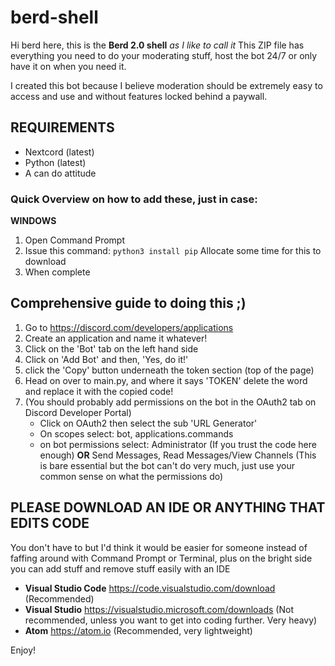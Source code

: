 # berd-shell

Hi berd here, this is the **Berd 2.0 shell** *as I like to call it* This ZIP file has everything you need to do your moderating stuff, host the bot 24/7 or only have it on when you need it. 

I created this bot because I believe moderation should be extremely easy to access and use and without features locked behind a paywall.

## **REQUIREMENTS**
- Nextcord (latest)
- Python (latest)
- A can do attitude

### Quick Overview on how to add these, just in case:
**WINDOWS**
1. Open Command Prompt
2. Issue this command:
 ``python3 install pip``
 Allocate some time for this to download
3. When complete 

## **Comprehensive guide to doing this ;)**
1. Go to https://discord.com/developers/applications
2. Create an application and name it whatever!
3. Click on the 'Bot' tab on the left hand side
4. Click on 'Add Bot' and then, 'Yes, do it!'
5. click the 'Copy' button underneath the token section (top of the page)
6. Head on over to main.py, and where it says 'TOKEN' delete the word and replace it with the copied code!
7. (You should probably add permissions on the bot in the OAuth2 tab on Discord Developer Portal)
    - Click on OAuth2 then select the sub 'URL Generator'
    - On scopes select: bot, applications.commands
    - on bot permissions select: Administrator (If you trust the code here enough) **OR** Send Messages, Read Messages/View Channels (This is bare essential but the bot       can't do very much, just use your common sense on what the permissions do)
    
## **PLEASE DOWNLOAD AN IDE OR ANYTHING THAT EDITS CODE**
You don't have to but I'd think it would be easier for someone instead of faffing around with Command Prompt or Terminal, plus on the bright side you can add stuff and remove stuff easily with an IDE 

- **Visual Studio Code** https://code.visualstudio.com/download (Recommended)
- **Visual Studio** https://visualstudio.microsoft.com/downloads (Not recommended, unless you want to get into coding further. Very heavy)
- **Atom** https://atom.io (Recommended, very lightweight)    

Enjoy!
